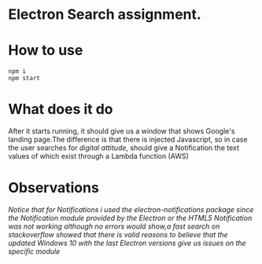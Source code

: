 Electron Search assignment.
===

How to use
===

```shell
npm i
npm start
```


What does it do
===
After it starts running, it should give us a window that shows Google's landing page.The difference is that there is injected Javascript,
so in case the user searches for <i>digital attitude</i>, should give a Notification the text values of which exist through a Lambda function
(AWS)

Observations
===
*Notice that for Notifications i used the <i>electron-notifications</i> package since the <i>Notification</i> module provided by the Electron 
or the HTML5 Notification was not working although no errors would show,a fast search on  stackoverflow showed that there is valid reasons to
believe that the updated Windows 10 with the last Electron versions give us issues on the specific module*